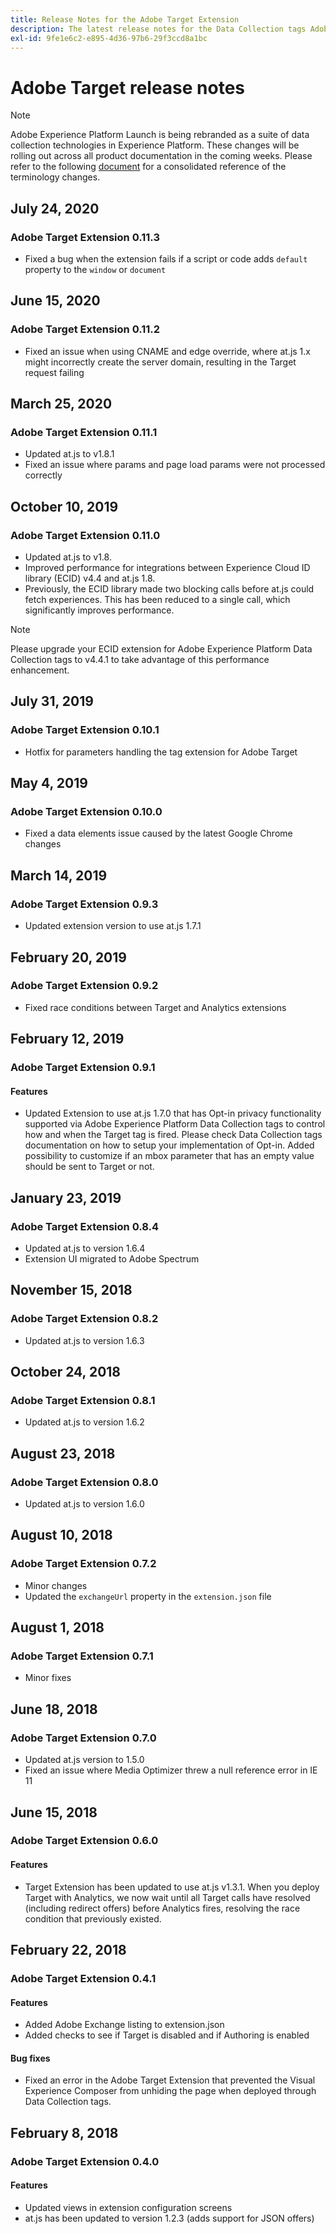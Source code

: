 ```yaml
---
title: Release Notes for the Adobe Target Extension
description: The latest release notes for the Data Collection tags Adobe Target extension in Adobe Experience Platform.
exl-id: 9fe1e6c2-e895-4d36-97b6-29f3ccd8a1bc
---
```

# Adobe Target release notes

>[!NOTE]
>
>Adobe Experience Platform Launch is being rebranded as a suite of data collection technologies in Experience Platform. These changes will be rolling out across all product documentation in the coming weeks. Please refer to the following [document](../../../launch-term-updates.md) for a consolidated reference of the terminology changes.

## July 24, 2020

### Adobe Target Extension 0.11.3

* Fixed a bug when the extension fails if a script or code adds `default` property to the `window` or `document`

## June 15, 2020

### Adobe Target Extension 0.11.2

* Fixed an issue when using CNAME and edge override, where at.js 1.x might incorrectly create the server domain, resulting in the Target request failing

## March 25, 2020

### Adobe Target Extension 0.11.1

* Updated at.js to v1.8.1
* Fixed an issue where params and page load params were not processed correctly

## October 10, 2019

### Adobe Target Extension 0.11.0

* Updated at.js to v1.8.
* Improved performance for integrations between Experience Cloud ID library (ECID) v4.4 and at.js 1.8.
* Previously, the ECID library made two blocking calls before at.js could fetch experiences. This has been reduced to a single call, which significantly improves performance.

>[!NOTE]
>Please upgrade your ECID extension for Adobe Experience Platform Data Collection tags to v4.4.1 to take advantage of this performance enhancement.

## July 31, 2019

### Adobe Target Extension 0.10.1

* Hotfix for parameters handling the tag extension for Adobe Target

## May 4, 2019

### Adobe Target Extension 0.10.0

* Fixed a data elements issue caused by the latest Google Chrome changes

## March 14, 2019

### Adobe Target Extension 0.9.3

* Updated extension version to use at.js 1.7.1

## February 20, 2019

### Adobe Target Extension 0.9.2

* Fixed race conditions between Target and Analytics extensions

## February 12, 2019

### Adobe Target Extension 0.9.1

#### **Features**

* Updated Extension to use at.js 1.7.0 that has Opt-in privacy functionality supported via Adobe Experience Platform Data Collection tags to control how and when the Target tag is fired. Please check Data Collection tags documentation on how to setup your implementation of Opt-in. Added possibility to customize if an mbox parameter that has an empty value should be sent to Target or not.

## January 23, 2019

### Adobe Target Extension 0.8.4

* Updated at.js to version 1.6.4
* Extension UI migrated to Adobe Spectrum

## November 15, 2018

### Adobe Target Extension 0.8.2

* Updated at.js to version 1.6.3

## October 24, 2018

### Adobe Target Extension 0.8.1

* Updated at.js to version 1.6.2

## August 23, 2018

### Adobe Target Extension 0.8.0

* Updated at.js to version 1.6.0

## August 10, 2018

### Adobe Target Extension 0.7.2

* Minor changes
* Updated the `exchangeUrl` property in the `extension.json` file

## August 1, 2018

### Adobe Target Extension 0.7.1

* Minor fixes

## June 18, 2018

### Adobe Target Extension 0.7.0

* Updated at.js version to 1.5.0
* Fixed an issue where Media Optimizer threw a null reference error in IE 11

## June 15, 2018

### Adobe Target Extension 0.6.0

#### **Features**

* Target Extension has been updated to use at.js v1.3.1. When you deploy Target with Analytics, we now wait until all Target calls have resolved (including redirect offers) before Analytics fires, resolving the race condition that previously existed.

## February 22, 2018

### Adobe Target Extension 0.4.1

#### **Features**

* Added Adobe Exchange listing to extension.json
* Added checks to see if Target is disabled and if Authoring is enabled

#### **Bug fixes**

* Fixed an error in the Adobe Target Extension that prevented the Visual Experience Composer from unhiding the page when deployed through Data Collection tags.

## February 8, 2018

### Adobe Target Extension 0.4.0

#### **Features**

* Updated views in extension configuration screens
* at.js has been updated to version 1.2.3 (adds support for JSON offers)
